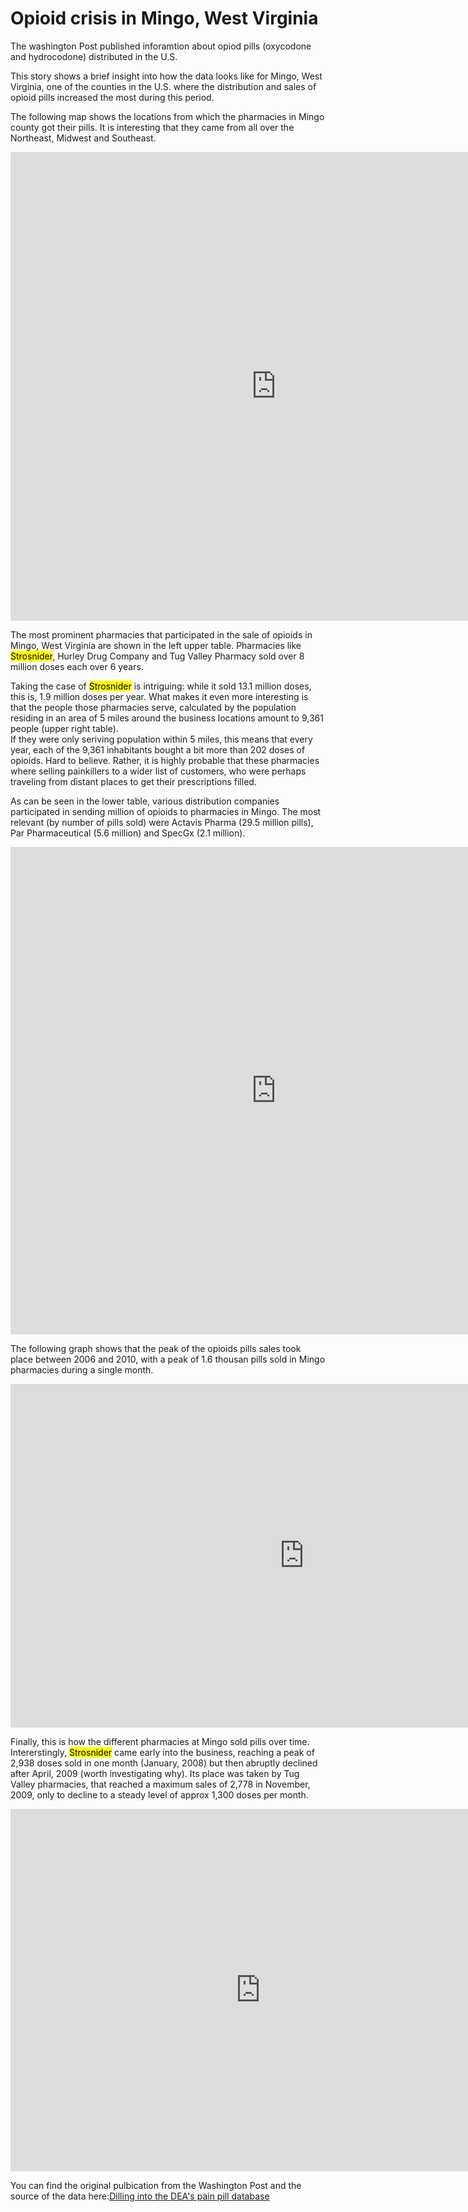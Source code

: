 # Opioid crisis in Mingo, West Virginia

The washington Post published inforamtion about opiod pills (oxycodone and hydrocodone) distributed in the U.S. <br>

This story shows a brief insight into how the data looks like for Mingo, West Virginia, one of the counties in the U.S. where the distribution and sales of opioid pills increased the most during this period.<br>

The following map shows the locations from which the pharmacies in Mingo county got their pills. It is interesting that they came from all over the Northeast, Midwest and Southeast.<br>

<iframe src="https://insights.arcgis.com/#/embed/5b81ff979ce14526a43044f967407340" width="850" height="750" frameborder="0"></iframe>

The most prominent pharmacies that participated in the sale of opioids in Mingo, West Virginia are shown in the left upper table. Pharmacies like <mark>Strosnider</mark>, Hurley Drug Company and Tug Valley Pharmacy sold over 8 million doses each over 6 years. <br>

Taking the case of <mark>Strosnider</mark> is intriguing: while it sold 13.1 million doses, this is, 1.9 million doses per year. What makes it even more interesting is that the people those pharmacies serve, calculated by the population residing in an area of 5 miles around the business locations amount to 9,361 people (upper right table).<br>
If they were only seriving population within 5 miles, this means that every year, each of the 9,361 inhabitants bought a bit more than 202 doses of opioids. Hard to believe. Rather, it is highly probable that these pharmacies where selling painkillers to a wider list of customers, who were perhaps traveling from distant places to get their prescriptions filled. <br>

As can be seen in the lower table, various distribution companies participated in sending million of opioids to pharmacies in Mingo. The most relevant (by number of pills sold) were Actavis Pharma (29.5 million pills), Par Pharmaceutical (5.6 million) and SpecGx (2.1 million).<br>

<iframe src="https://insights.arcgis.com/#/embed/7fbe280733a3471abfd96ac860271960" width="850" height="780" frameborder="0"></iframe>

The following graph shows that the peak of the opioids pills sales took place between 2006 and 2010, with a peak of 1.6 thousan pills sold in Mingo pharmacies during a single month.<br>

<iframe src="https://insights.arcgis.com/#/embed/9984bc4e53f44cc984075196c6bec67d" width="940" height="550" frameborder="0"></iframe>

<!-- The following is supposed to be a graph showing the distirbution of pills over time for each pharmacy, but it is not showing

<iframe src="https://insights.arcgis.com/#/embed/712210232fb249ae9d1738d642d8a31a" width="880" height="680" frameborder="0"></iframe> -->

Finally, this is how the different pharmacies at Mingo sold pills over time. Intererstingly, <mark>Strosnider</mark> came early into the business, reaching a peak of 2,938 doses sold in one month (January, 2008) but then abruptly declined after April, 2009 (worth investigating why). Its place was taken by Tug Valley pharmacies, that reached a maximum sales of 2,778 in November, 2009, only to decline to a steady level of approx 1,300 doses per month.<br>

<iframe src="https://insights.arcgis.com/#/embed/a0f2fc57f832483eba635fb5aae21067" width="800" height="580" frameborder="0"></iframe>

You can find the original pulbication from the Washington Post and the source of the data here:<a href="https://www.washingtonpost.com/graphics/2019/investigations/dea-pain-pill-database/?itid=lk_inline_manual_18">Dilling into the DEA's pain pill database<a/>


